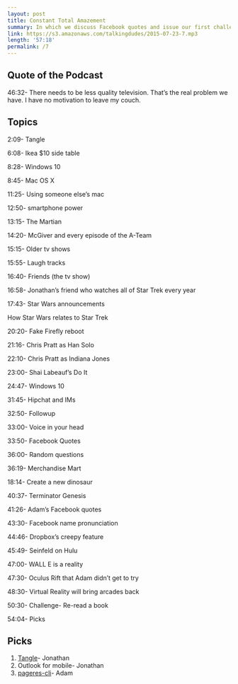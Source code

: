 ```yaml
---
layout: post
title: Constant Total Amazement
summary: In which we discuss Facebook quotes and issue our first challenge
link: https://s3.amazonaws.com/talkingdudes/2015-07-23-7.mp3
length: '57:18'
permalink: /7
---
```


## Quote of the Podcast

46:32- There needs to be less quality television. That’s the real problem we have. I have no motivation to leave my couch.

## Topics

2:09- Tangle

6:08- Ikea $10 side table

8:28- Windows 10

8:45- Mac OS X

11:25- Using someone else’s mac

12:50- smartphone power

13:15- The Martian

14:20- McGiver and every episode of the A-Team

15:15- Older tv shows

15:55- Laugh tracks

16:40- Friends (the tv show)

16:58- Jonathan’s friend who watches all of Star Trek every year

17:43- Star Wars announcements

How Star Wars relates to Star Trek

20:20- Fake Firefly reboot

21:16- Chris Pratt as Han Solo

22:10- Chris Pratt as Indiana Jones

23:00- Shai Labeauf’s Do It

24:47- Windows 10

31:45- Hipchat and IMs

32:50- Followup

33:00- Voice in your head

33:50- Facebook Quotes

36:00- Random questions

36:19- Merchandise Mart

18:14- Create a new dinosaur

40:37- Terminator Genesis

41:26- Adam’s Facebook quotes

43:30- Facebook name pronunciation

44:46- Dropbox’s creepy feature

45:49- Seinfeld on Hulu

47:00- WALL E is a reality

47:30- Oculus Rift that Adam didn’t get to try

48:30- Virtual Reality will bring arcades back

50:30- Challenge- Re-read a book

54:04- Picks

## Picks

1. [Tangle](http://amzn.to/1gRy91M)- Jonathan
1. Outlook for mobile- Jonathan
1. [pageres-cli](https://github.com/sindresorhus/pageres-cli)- Adam
